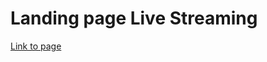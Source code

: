 # Landing page Live Streaming

[Link to page](https://shamanshoma.github.io/landing_live_streaming)
